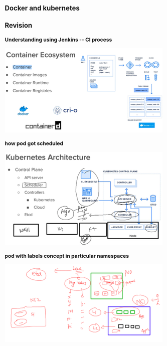 ## Docker and kubernetes 

## Revision 

### Understanding using Jenkins -- CI process

<img src="ci.png">

### how pod got scheduled 

<img src="sch.png">

### pod with labels concept in particular namespaces 

<img src="lb.png">

